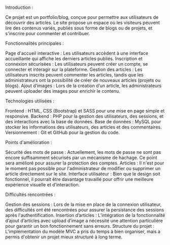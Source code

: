 Introduction :

Ce projet est un portfolio/blog, conçue pour permettre aux utilisateurs de découvrir des articles. Le site propose un espace où les visiteurs peuvent lire des contenus variés, publiés sous forme de blogs ou de projets, et s'inscrire pour commenter et contribuer.

Fonctionnalités principales :

Page d'accueil interactive : Les utilisateurs accèdent à une interface accueillante qui affiche les derniers articles publiés.
Inscription et connexion sécurisées : Les utilisateurs peuvent créer un compte, se connecter et interagir sur la plateforme.
Gestion des articles : Les utilisateurs inscrits peuvent commenter les articles, tandis que les administrateurs ont la possibilité de créer de nouveaux articles (projets ou blogs).
Ajout d’images : Lors de la création d’un article, les administrateurs peuvent uploader des images pour enrichir le contenu.

Technologies utilisées :

Frontend : HTML, CSS (Bootstrap) et SASS pour une mise en page simple et responsive.
Backend : PHP pour la gestion des utilisateurs, des sessions, et des interactions avec la base de données.
Base de données : MySQL pour stocker les informations des utilisateurs, des articles et des commentaires.
Versionnement : Git et GitHub pour la gestion du code.

Points d'amélioration :

Sécurité des mots de passe : Actuellement, les mots de passe ne sont pas encore suffisamment sécurisés par un mécanisme de hachage. Ce point sera amélioré pour assurer la protection des comptes.
Articles : Il n'est pour le moment pas possible pour l'administrateur de modifier ou supprimer un article directement sur le site.
Interface utilisateur : Bien que le design soit fonctionnel, il pourrait être davantage travaillé pour offrir une meilleure expérience visuelle et d’interaction.

Difficultés rencontrées : 

Gestion des sessions : Lors de la mise en place de la connexion utilisateur, des difficultés ont été rencontrées pour assurer la persistance des sessions après l'authentification.
Insertion d’articles : L’intégration de la fonctionnalité d’ajout d’articles avec upload d’image a nécessité une attention particulière pour garantir un bon fonctionnement sans erreurs.
Structure du projet : L’implémentation du modèle MVC a pris du temps à bien organiser, mais a permis d'obtenir un projet mieux structuré à long terme.
